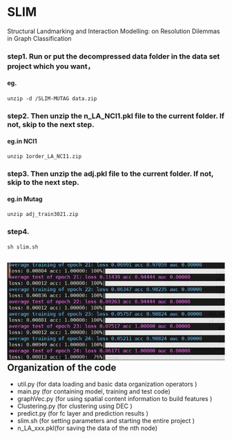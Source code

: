 # SLIM
Structural Landmarking and Interaction Modelling: on Resolution Dilemmas in Graph Classification

### step1. Run or put the decompressed data folder in the data set project which you want，

#### eg.
    unzip -d /SLIM-MUTAG data.zip

### step2. Then unzip the n_LA_NCI1.pkl file to the current folder. If not, skip to the next step. 

#### eg.in NCI1

    unzip 1order_LA_NCI1.zip
### step3. Then unzip the adj.pkl file to the current folder. If not, skip to the next step. 

#### eg.in Mutag

    unzip adj_train3021.zip
### step4. 
    sh slim.sh


![](https://github.com/Avigdor1231/SLIM/blob/master/SLIM-MUTAG/test.jpg)
Organization of the code
------
* util.py (for data loading and basic data organization operators )
* main.py (for containing model, training and test code)
* graphVec.py (for using spatial content information to build features )
* Clustering.py (for clustering using DEC )
* predict.py (for fc layer and prediction results )
* slim.sh (for setting parameters and starting the entire project )
* n_LA_xxx.pkl(for saving the data of the nth node) 


